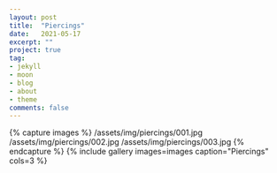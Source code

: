 ```yaml
---
layout: post
title:  "Piercings"
date:   2021-05-17
excerpt: ""
project: true
tag:
- jekyll 
- moon
- blog
- about
- theme
comments: false
---
```


{% capture images %}
  /assets/img/piercings/001.jpg
  /assets/img/piercings/002.jpg
  /assets/img/piercings/003.jpg
{% endcapture %}
{% include gallery images=images caption="Piercings" cols=3 %}
